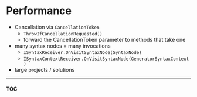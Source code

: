 # Performance

- Cancellation via `CancellationToken`
  - `ThrowIfCancellationRequested()`
  - forward the CancellationToken parameter to methods that take one
- many syntax nodes = many invocations
  - `ISyntaxReceiver.OnVisitSyntaxNode(SyntaxNode)`
  - `ISyntaxContextReceiver.OnVisitSyntaxNode(GeneratorSyntaxContext)`
- large projects / solutions

---
#### [TOC](./Content.md)
